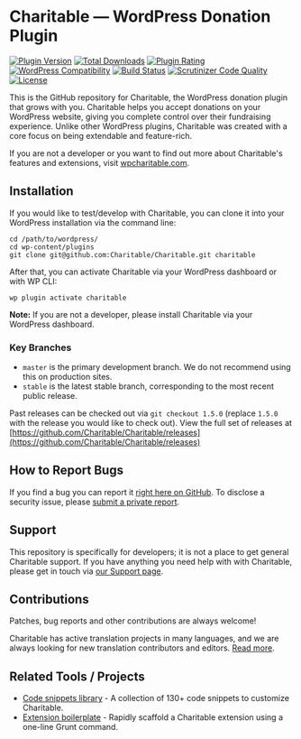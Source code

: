 # Charitable — WordPress Donation Plugin
[![Plugin Version](https://img.shields.io/wordpress/plugin/v/charitable.svg?maxAge=2592000)](https://wordpress.org/plugins/charitable/) [![Total Downloads](https://img.shields.io/wordpress/plugin/dt/charitable.svg)](https://wordpress.org/plugins/charitable/) [![Plugin Rating](https://img.shields.io/wordpress/plugin/r/charitable.svg)](https://wordpress.org/support/plugin/charitable/reviews/) [![WordPress Compatibility](https://img.shields.io/wordpress/v/charitable.svg?maxAge=2592000)](https://wordpress.org/plugins/charitable/) [![Build Status](https://travis-ci.org/Charitable/Charitable.svg?branch=master)](https://travis-ci.org/Charitable/Charitable) [![Scrutinizer Code Quality](https://scrutinizer-ci.com/g/Charitable/Charitable/badges/quality-score.png?b=master)](https://scrutinizer-ci.com/g/Charitable/Charitable/?branch=master) [![License](https://img.shields.io/badge/license-GPL--2.0%2B-red.svg)](https://github.com/Charitable/Charitable/blob/master/license.txt)

This is the GitHub repository for Charitable, the WordPress donation plugin that grows with you. Charitable helps you accept donations on your WordPress website, giving you complete control over their fundraising experience. Unlike other WordPress plugins, Charitable was created with a core focus on being extendable and feature-rich.

If you are not a developer or you want to find out more about Charitable's features and extensions, visit [wpcharitable.com](https://www.wpcharitable.com/).

## Installation

If you would like to test/develop with Charitable, you can clone it into your WordPress installation via the command line:

```
cd /path/to/wordpress/
cd wp-content/plugins
git clone git@github.com:Charitable/Charitable.git charitable
```

After that, you can activate Charitable via your WordPress dashboard or with WP CLI:

```
wp plugin activate charitable
```

**Note:** If you are not a developer, please install Charitable via your WordPress dashboard.

### Key Branches

* `master` is the primary development branch. We do not recommend using this on production sites.
* `stable` is the latest stable branch, corresponding to the most recent public release.

Past releases can be checked out via `git checkout 1.5.0` (replace `1.5.0` with the release you would like to check out). View the full set of releases at [https://github.com/Charitable/Charitable/releases](https://github.com/Charitable/Charitable/releases)

## How to Report Bugs

If you find a bug you can report it [right here on GitHub](https://github.com/Charitable/Charitable/issues/new). To disclose a security issue, please [submit a private report](https://www.wpcharitable.com/support/).

## Support

This repository is specifically for developers; it is not a place to get general Charitable support. If you have anything you need help with with Charitable, please get in touch via [our Support page](https://www.wpcharitable.com/support/).

## Contributions

Patches, bug reports and other contributions are always welcome! 

Charitable has active translation projects in many languages, and we are always looking for new translation contributors and editors. [Read more](https://www.wpcharitable.com/documentation/translating-charitable/).

## Related Tools / Projects

- [Code snippets library](https://github.com/Charitable/library) - A collection of 130+ code snippets to customize Charitable.
- [Extension boilerplate](https://github.com/Charitable/charitable-extension-boilerplate/) - Rapidly scaffold a Charitable extension using a one-line Grunt command.
